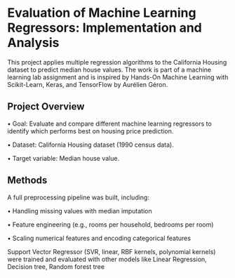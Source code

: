# Evaluation of Machine Learning Regressors: Implementation and Analysis
This project applies multiple regression algorithms to the California Housing dataset to predict median house values. The work is part of a machine learning lab assignment and is inspired by Hands-On Machine Learning with Scikit-Learn, Keras, and TensorFlow by Aurélien Géron.

## Project Overview

• Goal: Evaluate and compare different machine learning regressors to identify which performs best on housing price prediction.

• Dataset: California Housing dataset (1990 census data).

• Target variable: Median house value.

## Methods



A full preprocessing pipeline was built, including:

• Handling missing values with median imputation

• Feature engineering (e.g., rooms per household, bedrooms per room)

• Scaling numerical features and encoding categorical features

Support Vector Regressor (SVR, linear, RBF kernels, polynomial kernels) were trained and evaluated with other models like Linear Regression, Decision tree, Random forest tree 


